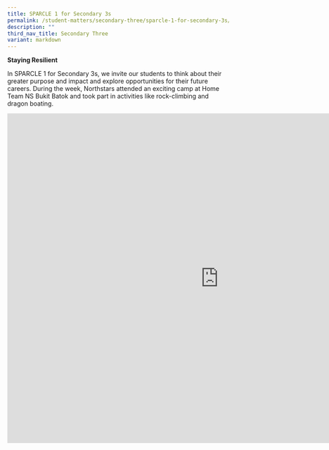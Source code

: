 ```yaml
---
title: SPARCLE 1 for Secondary 3s
permalink: /student-matters/secondary-three/sparcle-1-for-secondary-3s/
description: ""
third_nav_title: Secondary Three
variant: markdown
---
```

<p><strong>Staying Resilient</strong><strong><br></strong></p>

In SPARCLE 1 for Secondary 3s, we invite our students to think about their greater purpose and impact and explore opportunities for their future careers. During the week, Northstars attended an exciting camp at Home Team NS Bukit Batok and took part in activities like rock-climbing and dragon boating.

<iframe allowfullscreen="true" height="749" width="960" frameborder="0" src="https://docs.google.com/presentation/d/e/2PACX-1vS_6xaFKmnZdcJsMYt8BxruglKQS-xG5ET6lTkB_qa9DQ3qhpcLO35eX8jd28TMbg/embed?start=true&amp;loop=true&amp;delayms=3000"></iframe>